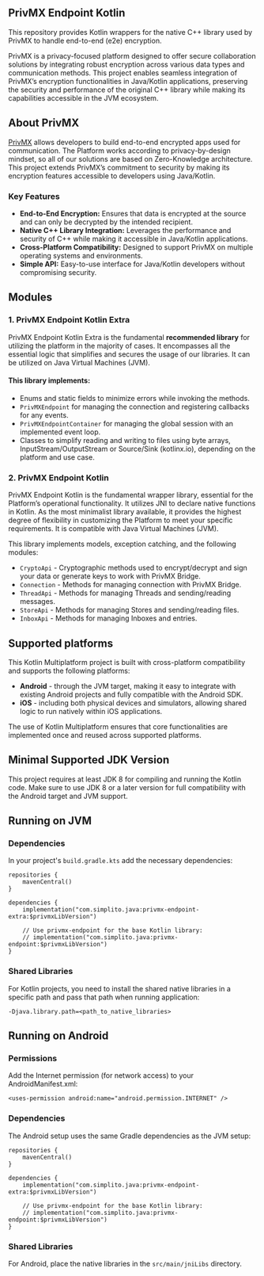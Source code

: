 ## PrivMX Endpoint Kotlin

This repository provides Kotlin wrappers for the native C++ library used by PrivMX to handle
end-to-end (e2e) encryption.

PrivMX is a privacy-focused platform designed to offer secure collaboration solutions by integrating
robust encryption across various data types and communication methods. This project enables seamless
integration of PrivMX’s encryption functionalities in Java/Kotlin applications, preserving the
security and performance of the original C++ library while making its capabilities accessible in the
JVM ecosystem.

## About PrivMX

[PrivMX](https://privmx.dev) allows developers to build end-to-end encrypted apps used for
communication. The Platform works according to privacy-by-design mindset, so all of our solutions
are based on Zero-Knowledge architecture. This project extends PrivMX’s commitment to security by
making its encryption features accessible to developers using Java/Kotlin.

### Key Features

- **End-to-End Encryption:** Ensures that data is encrypted at the source and can only be decrypted
  by the intended recipient.
- **Native C++ Library Integration:** Leverages the performance and security of C++ while making it
  accessible in Java/Kotlin applications.
- **Cross-Platform Compatibility:** Designed to support PrivMX on multiple operating systems and
  environments.
- **Simple API:** Easy-to-use interface for Java/Kotlin developers without compromising security.

## Modules

### 1. PrivMX Endpoint Kotlin Extra

PrivMX Endpoint Kotlin Extra is the fundamental **recommended library** for utilizing the platform
in the majority of cases. It encompasses all the essential logic that simplifies and secures the
usage of our libraries. It can be utilized on Java Virtual Machines (JVM).

#### This library implements:

- Enums and static fields to minimize errors while invoking the methods.
- `PrivMXEndpoint` for managing the connection and registering callbacks for any events.
- `PrivMXEndpointContainer` for managing the global session with an implemented event loop.
- Classes to simplify reading and writing to files using byte arrays, InputStream/OutputStream or
  Source/Sink (kotlinx.io), depending on the platform and use case.

### 2. PrivMX Endpoint Kotlin

PrivMX Endpoint Kotlin is the fundamental wrapper library, essential for the Platform’s operational
functionality. It utilizes JNI to declare native functions in Kotlin. As the most minimalist library
available, it provides the highest degree of flexibility in customizing the Platform to meet your
specific requirements. It is compatible with Java Virtual Machines (JVM).

This library implements models, exception catching, and the following modules:

- `CryptoApi` - Cryptographic methods used to encrypt/decrypt and sign your data or generate keys to
  work with PrivMX Bridge.
- `Connection` - Methods for managing connection with PrivMX Bridge.
- `ThreadApi` - Methods for managing Threads and sending/reading messages.
- `StoreApi` - Methods for managing Stores and sending/reading files.
- `InboxApi` - Methods for managing Inboxes and entries.

## Supported platforms

This Kotlin Multiplatform project is built with cross-platform compatibility and supports the
following platforms:

- **Android** - through the JVM target, making it easy to integrate with existing Android projects
  and fully compatible with the Android SDK.
- **iOS** - including both physical devices and simulators, allowing shared logic to run natively
  within iOS applications.

The use of Kotlin Multiplatform ensures that core functionalities are implemented once and reused
across supported platforms.

## Minimal Supported JDK Version

This project requires at least JDK 8 for compiling and running the Kotlin code. Make sure to use JDK
8 or a later version for full compatibility with the Android target and JVM support.

## Running on JVM

### Dependencies

In your project's `build.gradle.kts` add the necessary dependencies:

```
repositories {
    mavenCentral()
}

dependencies {
    implementation("com.simplito.java:privmx-endpoint-extra:$privmxLibVersion")

    // Use privmx-endpoint for the base Kotlin library:
    // implementation("com.simplito.java:privmx-endpoint:$privmxLibVersion")
}
```

### Shared Libraries

For Kotlin projects, you need to install the shared native libraries in a specific path and pass
that path when running application:

`-Djava.library.path=<path_to_native_libraries>`

## Running on Android

### Permissions

Add the Internet permission (for network access) to your AndroidManifest.xml:

`<uses-permission android:name="android.permission.INTERNET" />`

### Dependencies

The Android setup uses the same Gradle dependencies as the JVM setup:

```
repositories {
    mavenCentral()
}

dependencies {
    implementation("com.simplito.java:privmx-endpoint-extra:$privmxLibVersion")

    // Use privmx-endpoint for the base Kotlin library:
    // implementation("com.simplito.java:privmx-endpoint:$privmxLibVersion")
}
```

### Shared Libraries

For Android, place the native libraries in the `src/main/jniLibs` directory.